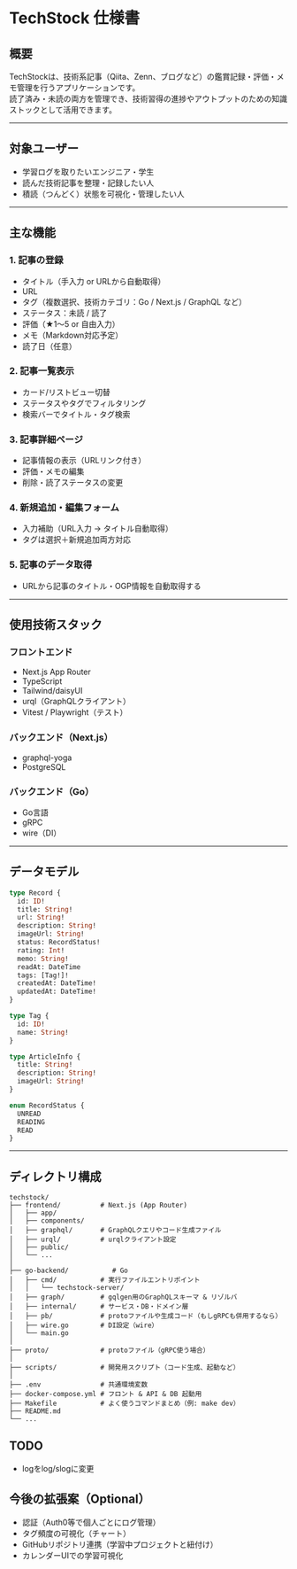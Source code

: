 # TechStock 仕様書

## 概要
TechStockは、技術系記事（Qiita、Zenn、ブログなど）の鑑賞記録・評価・メモ管理を行うアプリケーションです。  
読了済み・未読の両方を管理でき、技術習得の進捗やアウトプットのための知識ストックとして活用できます。

---

## 対象ユーザー
- 学習ログを取りたいエンジニア・学生
- 読んだ技術記事を整理・記録したい人
- 積読（つんどく）状態を可視化・管理したい人

---

## 主な機能

### 1. 記事の登録
- タイトル（手入力 or URLから自動取得）
- URL
- タグ（複数選択、技術カテゴリ：Go / Next.js / GraphQL など）
- ステータス：未読 / 読了
- 評価（★1〜5 or 自由入力）
- メモ（Markdown対応予定）
- 読了日（任意）

### 2. 記事一覧表示
- カード/リストビュー切替
- ステータスやタグでフィルタリング
- 検索バーでタイトル・タグ検索

### 3. 記事詳細ページ
- 記事情報の表示（URLリンク付き）
- 評価・メモの編集
- 削除・読了ステータスの変更

### 4. 新規追加・編集フォーム
- 入力補助（URL入力 → タイトル自動取得）
- タグは選択＋新規追加両方対応

### 5. 記事のデータ取得
- URLから記事のタイトル・OGP情報を自動取得する

---

## 使用技術スタック

### フロントエンド
- Next.js App Router
- TypeScript
- Tailwind/daisyUI
- urql（GraphQLクライアント）
- Vitest / Playwright（テスト）

### バックエンド（Next.js）
- graphql-yoga
- PostgreSQL

### バックエンド（Go）
- Go言語
- gRPC
- wire（DI）

---

## データモデル

```graphql
type Record {
  id: ID!
  title: String!
  url: String!
  description: String!
  imageUrl: String!
  status: RecordStatus!
  rating: Int!
  memo: String!
  readAt: DateTime
  tags: [Tag!]!
  createdAt: DateTime!
  updatedAt: DateTime!
}

type Tag {
  id: ID!
  name: String!
}

type ArticleInfo {
  title: String!
  description: String!
  imageUrl: String!
}

enum RecordStatus {
  UNREAD
  READING
  READ
}
```

---

## ディレクトリ構成

```
techstock/
├── frontend/          # Next.js (App Router)
│   ├── app/
│   ├── components/
│   ├── graphql/       # GraphQLクエリやコード生成ファイル
│   ├── urql/          # urqlクライアント設定
│   ├── public/
│   └── ...
│
├── go-backend/           # Go
│   ├── cmd/           # 実行ファイルエントリポイント
│   │   └── techstock-server/
│   ├── graph/         # gqlgen用のGraphQLスキーマ & リゾルバ
│   ├── internal/      # サービス・DB・ドメイン層
│   ├── pb/            # protoファイルや生成コード（もしgRPCも併用するなら）
│   ├── wire.go        # DI設定（wire）
│   └── main.go
│
├── proto/             # protoファイル（gRPC使う場合）
│
├── scripts/           # 開発用スクリプト（コード生成、起動など）
│
├── .env               # 共通環境変数
├── docker-compose.yml # フロント & API & DB 起動用
├── Makefile           # よく使うコマンドまとめ（例: make dev）
├── README.md
└── ...
```


## TODO

- logをlog/slogに変更

## 今後の拡張案（Optional）
- 認証（Auth0等で個人ごとにログ管理）
- タグ頻度の可視化（チャート）
- GitHubリポジトリ連携（学習中プロジェクトと紐付け）
- カレンダーUIでの学習可視化
